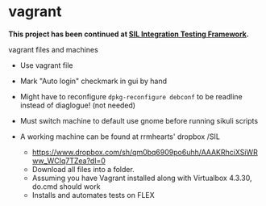 # vagrant

**This project has been continued at [SIL Integration Testing Framework](https://github.com/sillsdev/Integration-Testing-Framework).**

vagrant files and machines

* Use vagrant file
* Mark "Auto login" checkmark in gui by hand
* Might have to reconfigure `dpkg-reconfigure debconf` to be readline instead of diaglogue! (not needed)
* Must switch machine to default use gnome before running sikuli scripts

* A working machine can be found at rrmhearts' dropbox /SIL 
    * https://www.dropbox.com/sh/qm0bq6909po6uhh/AAAKRhciXSiWRww_WCIq7TZea?dl=0
    * Download all files into a folder. 
    * Assuming you have Vagrant installed along with Virtualbox 4.3.30, do.cmd should work
    * Installs and automates tests on FLEX
